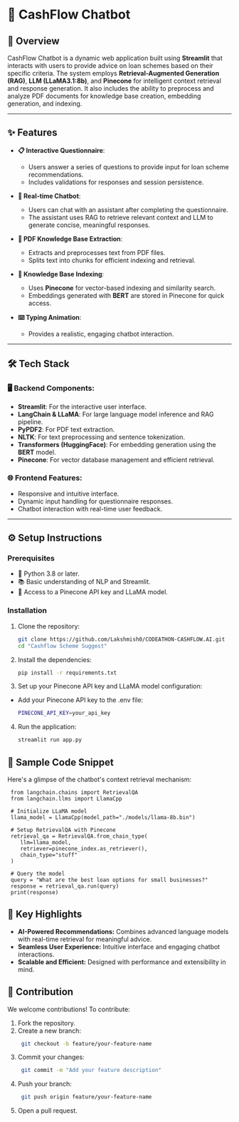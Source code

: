 # 💬 CashFlow Chatbot

## 🌟 Overview

CashFlow Chatbot is a dynamic web application built using **Streamlit** that interacts with users to provide advice on loan schemes based on their specific criteria. The system employs **Retrieval-Augmented Generation (RAG)**, **LLM (LLaMA3.1:8b)**, and **Pinecone** for intelligent context retrieval and response generation. It also includes the ability to preprocess and analyze PDF documents for knowledge base creation, embedding generation, and indexing.

---

## ✨ Features

- **📋 Interactive Questionnaire**:
  - Users answer a series of questions to provide input for loan scheme recommendations.
  - Includes validations for responses and session persistence.

- **💬 Real-time Chatbot**:
  - Users can chat with an assistant after completing the questionnaire.
  - The assistant uses RAG to retrieve relevant context and LLM to generate concise, meaningful responses.

- **📄 PDF Knowledge Base Extraction**:
  - Extracts and preprocesses text from PDF files.
  - Splits text into chunks for efficient indexing and retrieval.

- **🧠 Knowledge Base Indexing**:
  - Uses **Pinecone** for vector-based indexing and similarity search.
  - Embeddings generated with **BERT** are stored in Pinecone for quick access.

- **⌨️ Typing Animation**:
  - Provides a realistic, engaging chatbot interaction.

---

## 🛠️ Tech Stack

### 🖥️ Backend Components:
- **Streamlit**: For the interactive user interface.
- **LangChain & LLaMA**: For large language model inference and RAG pipeline.
- **PyPDF2**: For PDF text extraction.
- **NLTK**: For text preprocessing and sentence tokenization.
- **Transformers (HuggingFace)**: For embedding generation using the **BERT** model.
- **Pinecone**: For vector database management and efficient retrieval.

### 🌐 Frontend Features:
- Responsive and intuitive interface.
- Dynamic input handling for questionnaire responses.
- Chatbot interaction with real-time user feedback.

---

## ⚙️ Setup Instructions

### Prerequisites
- 🐍 Python 3.8 or later.
- 📚 Basic understanding of NLP and Streamlit.
- 🔑 Access to a Pinecone API key and LLaMA model.

### Installation
1. Clone the repository:
   ```bash
   git clone https://github.com/Lakshmish0/CODEATHON-CASHFLOW.AI.git
   cd "Cashflow Scheme Suggest"
2. Install the dependencies:
   ```bash
   pip install -r requirements.txt
3. Set up your Pinecone API key and LLaMA model configuration:
- Add your Pinecone API key to the .env file:
   ```bash
   PINECONE_API_KEY=your_api_key
4. Run the application:
   ```bash
   streamlit run app.py
## 📂 Sample Code Snippet
Here's a glimpse of the chatbot's context retrieval mechanism:
  ```
   from langchain.chains import RetrievalQA
   from langchain.llms import LlamaCpp

   # Initialize LLaMA model
   llama_model = LlamaCpp(model_path="./models/llama-8b.bin")

   # Setup RetrievalQA with Pinecone
   retrieval_qa = RetrievalQA.from_chain_type(
      llm=llama_model,
      retriever=pinecone_index.as_retriever(),
      chain_type="stuff"
   )

   # Query the model
   query = "What are the best loan options for small businesses?"
   response = retrieval_qa.run(query)
   print(response)
```


## 🚀 Key Highlights
- **AI-Powered Recommendations:** Combines advanced language models with real-time retrieval for meaningful advice.
- **Seamless User Experience:** Intuitive interface and engaging chatbot interactions.
- **Scalable and Efficient:** Designed with performance and extensibility in mind.

## 🤝 Contribution
We welcome contributions! To contribute:

1. Fork the repository.
2. Create a new branch:
   ```bash
    git checkout -b feature/your-feature-name
3. Commit your changes:
   ```bash
    git commit -m "Add your feature description"
4. Push your branch:
   ```bash
    git push origin feature/your-feature-name
5. Open a pull request.

